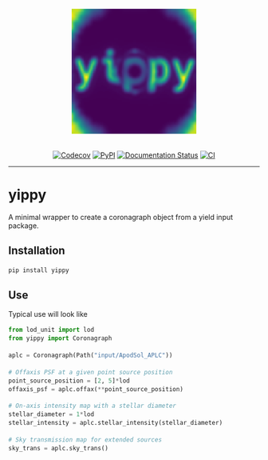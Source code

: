 <p align="center">
  <img width = 250 src="https://raw.githubusercontent.com/coreyspohn/yippy/main/docs/_static/logo.png" alt="lod_unit logo" />
  <br><br>
</p>

<p align="center">
  <a href="https://codecov.io/gh/CoreySpohn/lod_unit"><img src="https://img.shields.io/codecov/c/github/coreyspohn/lod_unit?token=UCUVYCRWVG&style=flat-square&logo=codecov" alt="Codecov"/></a>
  <a href="https://pypi.org/project/lod_unit/"><img src="https://img.shields.io/pypi/v/lod_unit.svg?style=flat-square" alt="PyPI"/></a>
  <a href="https://lod-unit.readthedocs.io"><img src="https://readthedocs.org/projects/lod_unit/badge/?version=latest&style=flat-square" alt="Documentation Status"/></a>
  <a href="https://github.com/coreyspohn/lod_unit/actions/workflows/ci.yml/"><img src="https://img.shields.io/github/actions/workflow/status/coreyspohn/lod_unit/ci.yml?branch=main&logo=github&style=flat-square" alt="CI"/></a>
</p>




- - -

# yippy

A minimal wrapper to create a coronagraph object from a yield input package.

## Installation
```bash
pip install yippy
```
## Use
Typical use will look like
```python
from lod_unit import lod
from yippy import Coronagraph

aplc = Coronagraph(Path("input/ApodSol_APLC"))

# Offaxis PSF at a given point source position
point_source_position = [2, 5]*lod
offaxis_psf = aplc.offax(**point_source_position)

# On-axis intensity map with a stellar diameter
stellar_diameter = 1*lod
stellar_intensity = aplc.stellar_intensity(stellar_diameter)

# Sky transmission map for extended sources
sky_trans = aplc.sky_trans()
```
